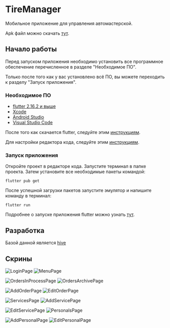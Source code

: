 # TireManager

Мобильное приложение для управления автомастерской.

Apk файл можно скачать [тут](https://github.com/EgorShiryaev/TireManager/releases).

## Начало работы

Перед запуском приложения необходимо установить все программное обеспечение перечисленное в разделе "Необходимое ПО". 

Только после того как у вас установлено всё ПО, вы можете переходить к разделу "Запуск приложения".

### Необходимое ПО

- [flutter 2.16.2 и выше](https://docs.flutter.dev/development/tools/sdk/releases)
- [Xcode](https://apps.apple.com/ru/app/xcode/id497799835?mt=12)
- [Android Studio](https://developer.android.com/studio)
- [Visual Studio Code](https://code.visualstudio.com/)

После того как скачается flutter, следуйте этим [инструкциям](https://docs.flutter.dev/get-started/install).

Для настройки редактора кода, следуйте этим [инструкциям](https://docs.flutter.dev/get-started/editor?tab=vscode).

### Запуск приложения

Откройте проект в редакторе кода. Запустите терминал в папке проекта. Затем установите все необходимые пакеты командой:

```
flutter pub get
```

После успешной загрузки пакетов запустите эмулятор и напишите команду в терминал:

```
flutter run
```

Подробнее о запуске приложения flutter можно узнать [тут](https://docs.flutter.dev/get-started/test-drive?tab=vscode).

## Разработка

Базой данной является [hive](https://pub.dev/packages/hive)

## Скрины

![LoginPage](https://user-images.githubusercontent.com/80877621/196958144-af6d13a3-2789-4692-b904-1aaa3628a334.png)
![MenuPage](https://user-images.githubusercontent.com/80877621/196958145-79909d36-dd3f-4a2f-9333-03760d94b193.png)

![OrdersInProcessPage](https://user-images.githubusercontent.com/80877621/196958153-5e6e0f1b-a8fe-4057-99c8-5fa03a1ad47a.png)
![OrdersArchivePage](https://user-images.githubusercontent.com/80877621/196958148-6ee81a97-7a7f-43af-9eb7-65eab3a51fc3.png)

![AddOrderPage](https://user-images.githubusercontent.com/80877621/196958124-56004fc1-3cde-436b-aed6-2dcc6b83bf37.png)
![EditOrderPage](https://user-images.githubusercontent.com/80877621/196958132-026bc3ed-6cad-46b8-a0e7-f3949095a323.png)

![ServicesPage](https://user-images.githubusercontent.com/80877621/196958156-27e36f3d-d6da-4eff-bcd9-10d0019708ee.png)
![AddServicePage](https://user-images.githubusercontent.com/80877621/196958129-5da59913-062e-494f-bff2-f2e8f0d0506f.png)

![EditServicePage](https://user-images.githubusercontent.com/80877621/196958140-a4900bf6-b534-4d7f-901d-94d2824e9a57.png)
![PersonalsPage](https://user-images.githubusercontent.com/80877621/196958155-0fe0cb6e-4597-4ca5-971e-39f6a4bcd4db.png)

![AddPersonalPage](https://user-images.githubusercontent.com/80877621/196958126-174bf8fc-b66f-4c9b-844f-0a148d7be658.png)
![EditPersonalPage](https://user-images.githubusercontent.com/80877621/196958139-71868f31-0cd8-4024-910f-565b2a80ece1.png)
